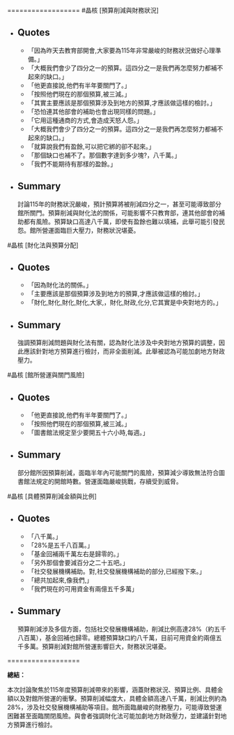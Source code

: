 ==================
#晶核 [預算削減與財務狀況]
- ## Quotes
  - 「因為昨天去教育部開會,大家要為115年非常嚴峻的財務狀況做好心理準備。」
  - 「大概我們會少了四分之一的預算。這四分之一是我們再怎麼努力都補不起來的缺口。」
  - 「他更直接說,他們有半年要關門了。」
  - 「按照他們現在的那個預算,被三減。」
  - 「其實主要應該是那個預算涉及到地方的預算,才應該做這樣的檢討。」
  - 「恐怕連其他部會的補助也會出現同樣的問題。」
  - 「它用這種通商的方式,會造成天怒人怨。」
  - 「大概我們會少了四分之一的預算。這四分之一是我們再怎麼努力都補不起來的缺口。」
  - 「就算說我們有盈餘,可以把它綁的卻不起來。」
  - 「那個缺口也補不了。那個數字達到多少塊?，八千萬。」
  - 「我們不能期待有那樣的盈餘。」
- ## Summary
  討論115年的財務狀況嚴峻，預計預算將被削減四分之一，甚至可能導致部分館所關門。預算削減與財化法的關係，可能影響不只教育部，連其他部會的補助都有風險。預算缺口高達八千萬，即使有盈餘也難以填補，此舉可能引發民怨。館所營運面臨巨大壓力，財務狀況堪憂。

#晶核 [財化法與預算分配]
- ## Quotes
  - 「因為財化法的關係。」
  - 「主要應該是那個預算涉及到地方的預算,才應該做這樣的檢討。」
  - 「財化,財化,財化,財化,大家,，財化,財政,化分,它其實是中央對地方的。」
- ## Summary
  強調預算削減問題與財化法有關，認為財化法涉及中央對地方預算的調整，因此應該針對地方預算進行檢討，而非全面削減。此舉被認為可能加劇地方財政壓力。

#晶核 [館所營運與關門風險]
- ## Quotes
  - 「他更直接說,他們有半年要關門了。」
  - 「按照他們現在的那個預算,被三減。」
  - 「圖書館法規定至少要開五十六小時,每週。」
- ## Summary
  部分館所因預算削減，面臨半年內可能關門的風險，預算減少導致無法符合圖書館法規定的開館時數。營運面臨嚴峻挑戰，存續受到威脅。

#晶核 [具體預算削減金額與比例]
- ## Quotes
  - 「八千萬。」
  - 「28%是五千八百萬。」
  - 「基金回補兩千萬左右是歸零的。」
  - 「另外那個會要減百分之二十五吧。」
  - 「社交發展機構補助。對,社交發展機構補助的部分,已經撥下來。」
  - 「總共加起來,像我們,」
  - 「我們現在的可用資金有兩億五千多萬」
- ## Summary
  預算削減涉及多個方面，包括社交發展機構補助，削減比例高達28%（約五千八百萬），基金回補也歸零。總體預算缺口約八千萬，目前可用資金約兩億五千多萬。預算削減對館所營運影響巨大，財務狀況堪憂。

==================

**總結：**

本次討論聚焦於115年度預算削減帶來的影響，涵蓋財務狀況、預算比例、具體金額以及對館所營運的衝擊。預算削減幅度大，具體金額高達八千萬，削減比例約為28%，涉及社交發展機構補助等項目。館所面臨嚴峻的財務壓力，可能導致營運困難甚至面臨關閉風險。與會者強調財化法可能加劇地方財政壓力，並建議針對地方預算進行檢討。